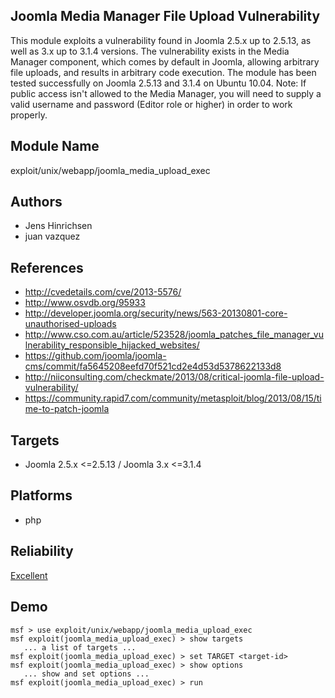 ## Joomla Media Manager File Upload Vulnerability

This module exploits a vulnerability found in Joomla 2.5.x 
up to 2.5.13, as well as 3.x up to 3.1.4 versions. The 
vulnerability exists in the Media Manager component, which 
comes by default in Joomla, allowing arbitrary file uploads, 
and results in arbitrary code execution. The module has been 
tested successfully on Joomla 2.5.13 and 3.1.4 on Ubuntu 
10.04. Note: If public access isn't allowed to the Media 
Manager, you will need to supply a valid username and 
password (Editor role or higher) in order to work properly.


## Module Name
exploit/unix/webapp/joomla_media_upload_exec

## Authors
* Jens Hinrichsen
* juan vazquez


## References
* http://cvedetails.com/cve/2013-5576/
* http://www.osvdb.org/95933
* http://developer.joomla.org/security/news/563-20130801-core-unauthorised-uploads
* http://www.cso.com.au/article/523528/joomla_patches_file_manager_vulnerability_responsible_hijacked_websites/
* https://github.com/joomla/joomla-cms/commit/fa5645208eefd70f521cd2e4d53d5378622133d8
* http://niiconsulting.com/checkmate/2013/08/critical-joomla-file-upload-vulnerability/
* https://community.rapid7.com/community/metasploit/blog/2013/08/15/time-to-patch-joomla



## Targets
* Joomla 2.5.x <=2.5.13 / Joomla 3.x <=3.1.4


## Platforms
* php

## Reliability
[Excellent](https://github.com/rapid7/metasploit-framework/wiki/Exploit-Ranking)

## Demo

```
msf > use exploit/unix/webapp/joomla_media_upload_exec
msf exploit(joomla_media_upload_exec) > show targets
   ... a list of targets ...
msf exploit(joomla_media_upload_exec) > set TARGET <target-id>
msf exploit(joomla_media_upload_exec) > show options
   ... show and set options ...
msf exploit(joomla_media_upload_exec) > run
```
    
    